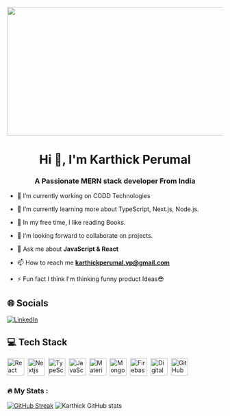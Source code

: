 <div align="center">
  <img src="https://media.giphy.com/media/dWesBcTLavkZuG35MI/giphy.gif" width="600" height="300"/>
</div>

<h1 align="center">Hi 👋, I'm Karthick Perumal</h1>
<h3 align="center">A Passionate MERN stack developer From India</h3>

- 🔭 I’m currently working on CODD Technologies

- 🌱 I’m currently learning more about TypeScript, Next.js, Node.js. 

- 📙 In my free time, I like reading Books.

- 🤝 I’m looking forward to collaborate on projects.

- 💬 Ask me about **JavaScript & React**

- 📫 How to reach me **karthickperumal.vp@gmail.com**

- ⚡ Fun fact I think I'm thinking funny product Ideas😎

## 🌐 Socials
[![LinkedIn](https://img.shields.io/badge/LinkedIn-0077B5?style=for-the-badge&logo=linkedin&logoColor=white)](https://linkedin.com/in/imkarthickperumal)
 

## 💻 Tech Stack
<div>
  <img src="https://cdn.jsdelivr.net/gh/devicons/devicon/icons/react/react-original.svg" title="React" alt="React" width="40" height="40"/>&nbsp;
  <img src="https://cdn.jsdelivr.net/gh/devicons/devicon/icons/nextjs/nextjs-original-wordmark.svg" alt="Nextjs" width="40" height="40"/>&nbsp;
  <img src="https://cdn.jsdelivr.net/gh/devicons/devicon/icons/typescript/typescript-original.svg" alt="TypeScript" width="40" height="40"/>&nbsp;
  <img src="https://cdn.jsdelivr.net/gh/devicons/devicon/icons/javascript/javascript-original.svg" alt="JavaScript" width="40" height="40"/>&nbsp;
  <img src="https://cdn.jsdelivr.net/gh/devicons/devicon/icons/materialui/materialui-original.svg" alt="MaterialUI" width="40" height="40"/>&nbsp;
  <img src="https://cdn.jsdelivr.net/gh/devicons/devicon/icons/mongodb/mongodb-original-wordmark.svg" alt="MongoDB" width="40" height="40"/>&nbsp;
  <img src="https://cdn.jsdelivr.net/gh/devicons/devicon/icons/firebase/firebase-plain-wordmark.svg" alt="Firebase" width="40" height="40"/>&nbsp;
  <img src="https://cdn.jsdelivr.net/gh/devicons/devicon/icons/digitalocean/digitalocean-original-wordmark.svg" alt="DigitalOcean" width="40" height="40"/>&nbsp;
  <img src="https://cdn.jsdelivr.net/gh/devicons/devicon/icons/github/github-original-wordmark.svg" alt="GitHub" width="40" height="40"/>&nbsp;
</div>

### :fire: My Stats :
[![GitHub Streak](https://streak-stats.demolab.com?user=imkarthickperumal&theme=dark)](https://git.io/streak-stats)
![Karthick GitHub stats](https://github-readme-stats.vercel.app/api?username=imkarthickperumal&show_icons=true&theme=transparent)

